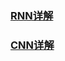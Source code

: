 ### [RNN详解](https://zybuluo.com/hanbingtao/note/541458)  
### [CNN详解](https://zybuluo.com/hanbingtao/note/485480)
